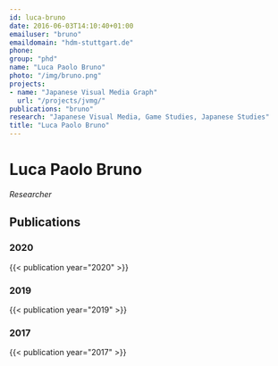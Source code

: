 ```yaml
---
id: luca-bruno
date: 2016-06-03T14:10:40+01:00
emailuser: "bruno"
emaildomain: "hdm-stuttgart.de"
phone: 
group: "phd"
name: "Luca Paolo Bruno"
photo: "/img/bruno.png"
projects:
- name: "Japanese Visual Media Graph"
  url: "/projects/jvmg/"
publications: "bruno"
research: "Japanese Visual Media, Game Studies, Japanese Studies"
title: "Luca Paolo Bruno"
---
```


# Luca Paolo Bruno

*Researcher*


## Publications
### 2020
{{< publication year="2020" >}}
### 2019
{{< publication year="2019" >}}
### 2017
{{< publication year="2017" >}}

